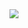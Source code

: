 <img src = "https://encrypted-tbn0.gstatic.com/images?q=tbn:ANd9GcQeBTrebviLb1KJTM1GQL0GRmVIuYwJXfxZkQ&s](https://discord.com/channels/1163613407459684363/1267177006039040114/1267177038607814686" >
